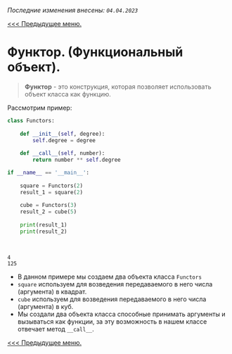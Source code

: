 *Последние изменения внесены: `04.04.2023`*

[<<< Предыдущее меню.](/study_materials/Python/Python_study_materials.md)

# Функтор. (Функциональный объект).

> **Функтор** - это конструкция, которая позволяет использовать объект класса как функцию.
    

Рассмотрим пример:


```python
class Functors:
    
    def __init__(self, degree):
        self.degree = degree
    
    def __call__(self, number):
        return number ** self.degree

if __name__ == '__main__':
    
    square = Functors(2)
    result_1 = square(2)
    
    cube = Functors(3)
    result_2 = cube(5)
    
    print(result_1)
    print(result_2)
    
    
```

    4
    125
    

* В данном примере мы создаем два объекта класса `Functors`
* `square` используем для возведения передаваемого в него числа (аргумента) в квадрат.
* `cube` используем для возведения передаваемого в него числа (аргумента) в куб.
* Мы создали два объекта класса способные принимать аргументы и вызываться как функции, за эту возможность в нашем классе отвечает метод `__call__`.

[<<< Предыдущее меню.](/study_materials/Python/Python_study_materials.md)


```python

```
